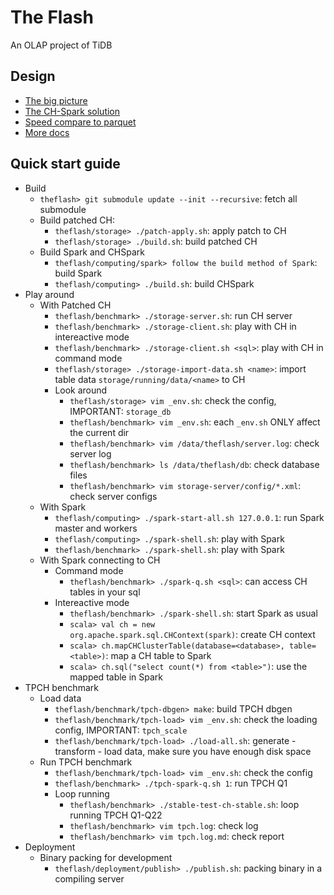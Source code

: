 # The Flash
An OLAP project of TiDB

## Design
* [The big picture](./docs/the-big-picture.md)
* [The CH-Spark solution](./docs/ch-spark-tcp.md)
* [Speed compare to parquet](./docs/benchmark-result/theflash-tpch-1-node.md)
* [More docs](./docs)


## Quick start guide
* Build
    * `theflash> git submodule update --init --recursive`: fetch all submodule
    * Build patched CH:
        * `theflash/storage> ./patch-apply.sh`: apply patch to CH
        * `theflash/storage> ./build.sh`: build patched CH
    * Build Spark and CHSpark
        * `theflash/computing/spark> follow the build method of Spark`: build Spark
        * `theflash/computing> ./build.sh`: build CHSpark
* Play around
    * With Patched CH
        * `theflash/benchmark> ./storage-server.sh`: run CH server
        * `theflash/benchmark> ./storage-client.sh`: play with CH in intereactive mode
        * `theflash/benchmark> ./storage-client.sh <sql>`: play with CH in command mode
        * `theflash/storage> ./storage-import-data.sh <name>`: import table data `storage/running/data/<name>` to CH
        * Look around
            * `theflash/storage> vim _env.sh`: check the config, IMPORTANT: `storage_db`
            * `theflash/benchmark> vim _env.sh`: each `_env.sh` ONLY affect the current dir
            * `theflash/benchmark> vim /data/theflash/server.log`: check server log
            * `theflash/benchmark> ls /data/theflash/db`: check database files
            * `theflash/benchmark> vim storage-server/config/*.xml`: check server configs
    * With Spark
        * `theflash/computing> ./spark-start-all.sh 127.0.0.1`: run Spark master and workers
        * `theflash/computing> ./spark-shell.sh`: play with Spark
        * `theflash/benchmark> ./spark-shell.sh`: play with Spark
    * With Spark connecting to CH
        * Command mode
            * `theflash/benchmark> ./spark-q.sh <sql>`: can access CH tables in your sql
        * Intereactive mode
            * `theflash/benchmark> ./spark-shell.sh`: start Spark as usual
            * `scala> val ch = new org.apache.spark.sql.CHContext(spark)`: create CH context
            * `scala> ch.mapCHClusterTable(database=<database>, table=<table>)`: map a CH table to Spark
            * `scala> ch.sql("select count(*) from <table>")`: use the mapped table in Spark
* TPCH benchmark
    * Load data
        * `theflash/benchmark/tpch-dbgen> make`: build TPCH dbgen
        * `theflash/benchmark/tpch-load> vim _env.sh`: check the loading config, IMPORTANT: `tpch_scale`
        * `theflash/benchmark/tpch-load> ./load-all.sh`: generate - transform - load data, make sure you have enough disk space
    * Run TPCH benchmark
        * `theflash/benchmark/tpch-load> vim _env.sh`: check the config
        * `theflash/benchmark> ./tpch-spark-q.sh 1`: run TPCH Q1
        * Loop running
            * `theflash/benchmark> ./stable-test-ch-stable.sh`: loop running TPCH Q1-Q22
            * `theflash/benchmark> vim tpch.log`: check log
            * `theflash/benchmark> vim tpch.log.md`: check report
* Deployment
    * Binary packing for development
        * `theflash/deployment/publish> ./publish.sh`: packing binary in a compiling server
